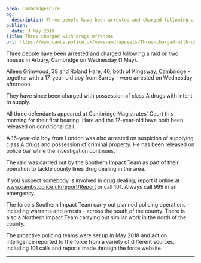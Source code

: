 ```yaml
area: Cambridgeshire
og:
  description: Three people have been arrested and charged following a raid on two houses in Arbury, Cambridge on Wednesday (1 May).
publish:
  date: 3 May 2019
title: Three charged with drugs offences
url: https://www.cambs.police.uk/news-and-appeals/Three-charged-with-drugs-offences
```

Three people have been arrested and charged following a raid on two houses in Arbury, Cambridge on Wednesday (1 May).

Aileen Grimwood, 38 and Roland Hare, 40, both of Kingsway, Cambridge - together with a 17-year-old boy from Surrey - were arrested on Wednesday afternoon.

They have since been charged with possession of class A drugs with intent to supply.

All three defendants appeared at Cambridge Magistrates' Court this morning for their first hearing. Hare and the 17-year-old have both been released on conditional bail.

A 16-year-old boy from London was also arrested on suspicion of supplying class A drugs and possession of criminal property. He has been released on police bail while the investigation continues.

The raid was carried out by the Southern Impact Team as part of their operation to tackle county lines drug dealing in the area.

If you suspect somebody is involved in drug dealing, report it online at www.cambs.police.uk/report/Report or call 101. Always call 999 in an emergency.

The force's Southern Impact Team carry out planned policing operations - including warrants and arrests - across the south of the county. There is also a Northern Impact Team carrying out similar work in the north of the county.

The proactive policing teams were set up in May 2018 and act on intelligence reported to the force from a variety of different sources, including 101 calls and reports made through the force website.

** **
